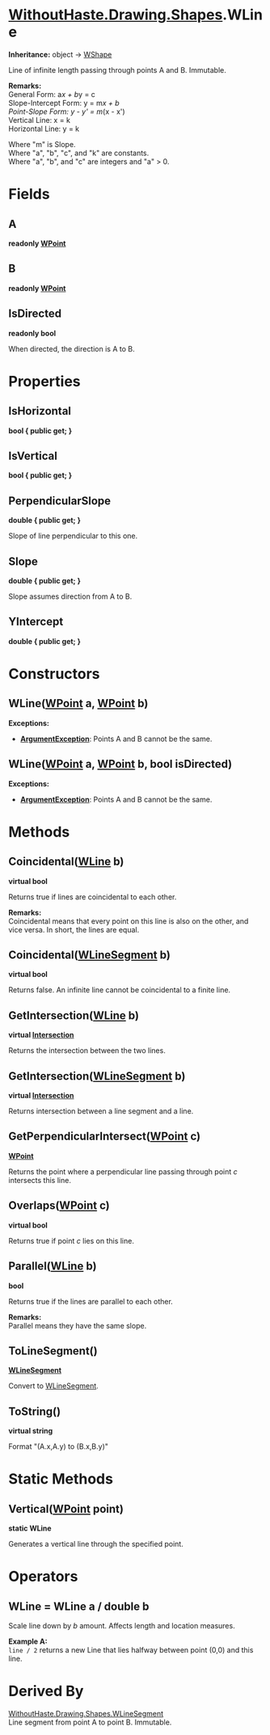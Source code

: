 # [WithoutHaste.Drawing.Shapes](TableOfContents.WithoutHaste.Drawing.Shapes.md).WLine

**Inheritance:** object → [WShape](WithoutHaste.Drawing.Shapes.WShape.md)  

Line of infinite length passing through points A and B. Immutable.  

**Remarks:**  
General Form:         a*x + b*y = c  
Slope-Intercept Form: y = m*x + b  
Point-Slope Form:     y - y' = m*(x - x')  
Vertical Line:        x = k  
Horizontal Line:      y = k  
  
Where "m" is Slope.  
Where "a", "b", "c", and "k" are constants.  
Where "a", "b", and "c" are integers and "a" &gt; 0.  

# Fields

## A

**readonly [WPoint](WithoutHaste.Drawing.Shapes.WPoint.md)**  

## B

**readonly [WPoint](WithoutHaste.Drawing.Shapes.WPoint.md)**  

## IsDirected

**readonly bool**  

When directed, the direction is A to B.  

# Properties

## IsHorizontal

**bool { public get; }**  

## IsVertical

**bool { public get; }**  

## PerpendicularSlope

**double { public get; }**  

Slope of line perpendicular to this one.  

## Slope

**double { public get; }**  

Slope assumes direction from A to B.  

## YIntercept

**double { public get; }**  

# Constructors

## WLine([WPoint](WithoutHaste.Drawing.Shapes.WPoint.md) a, [WPoint](WithoutHaste.Drawing.Shapes.WPoint.md) b)

**Exceptions:**  
* **[ArgumentException](https://docs.microsoft.com/en-us/dotnet/api/system.argumentexception)**: Points A and B cannot be the same.  

## WLine([WPoint](WithoutHaste.Drawing.Shapes.WPoint.md) a, [WPoint](WithoutHaste.Drawing.Shapes.WPoint.md) b, bool isDirected)

**Exceptions:**  
* **[ArgumentException](https://docs.microsoft.com/en-us/dotnet/api/system.argumentexception)**: Points A and B cannot be the same.  

# Methods

## Coincidental([WLine](WithoutHaste.Drawing.Shapes.WLine.md) b)

**virtual bool**  

Returns true if lines are coincidental to each other.  

**Remarks:**  
Coincidental means that every point on this line is also on the other, and vice versa. In short, the lines are equal.  

## Coincidental([WLineSegment](WithoutHaste.Drawing.Shapes.WLineSegment.md) b)

**virtual bool**  

Returns false. An infinite line cannot be coincidental to a finite line.  

## GetIntersection([WLine](WithoutHaste.Drawing.Shapes.WLine.md) b)

**virtual [Intersection](WithoutHaste.Drawing.Shapes.Intersection.md)**  

Returns the intersection between the two lines.  

## GetIntersection([WLineSegment](WithoutHaste.Drawing.Shapes.WLineSegment.md) b)

**virtual [Intersection](WithoutHaste.Drawing.Shapes.Intersection.md)**  

Returns intersection between a line segment and a line.  

## GetPerpendicularIntersect([WPoint](WithoutHaste.Drawing.Shapes.WPoint.md) c)

**[WPoint](WithoutHaste.Drawing.Shapes.WPoint.md)**  

Returns the point where a perpendicular line passing through point _c_ intersects this line.  

## Overlaps([WPoint](WithoutHaste.Drawing.Shapes.WPoint.md) c)

**virtual bool**  

Returns true if point _c_ lies on this line.  

## Parallel([WLine](WithoutHaste.Drawing.Shapes.WLine.md) b)

**bool**  

Returns true if the lines are parallel to each other.  

**Remarks:**  
Parallel means they have the same slope.  

## ToLineSegment()

**[WLineSegment](WithoutHaste.Drawing.Shapes.WLineSegment.md)**  

Convert to [WLineSegment](WithoutHaste.Drawing.Shapes.WLineSegment.md).  

## ToString()

**virtual string**  

Format "(A.x,A.y) to (B.x,B.y)"  

# Static Methods

## Vertical([WPoint](WithoutHaste.Drawing.Shapes.WPoint.md) point)

**static WLine**  

Generates a vertical line through the specified point.  

# Operators

## WLine = WLine a / double b

Scale line down by _b_ amount. Affects length and location measures.  

**Example A:**  
`line / 2` returns a new Line that lies halfway between point (0,0) and this line.  

# Derived By

[WithoutHaste.Drawing.Shapes.WLineSegment](WithoutHaste.Drawing.Shapes.WLineSegment.md)  
Line segment from point A to point B. Immutable.  

